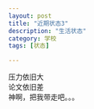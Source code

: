 ```yaml
---
layout: post
title: "近期状态3"
description: "生活状态"
category: 学校
tags: [状态]

---
```

压力依旧大</br>
论文依旧差</br>
神啊，把我带走吧。。。
